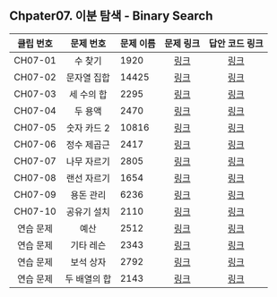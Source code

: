 ## Chpater07. 이분 탐색 - Binary Search


| 클립 번호 | 문제 번호 | 문제 이름 | 문제 링크 | 답안 코드 링크 |
|:---:|:---:|---|:---:|:---:|
| CH07-01 | 수 찾기 | 1920 | [링크](http://icpc.me/1920) | [링크](https://github.com/Acka1357/codingtest-java-20/tree/main/Part1_%EA%B0%95%EC%9D%98%EC%9E%90%EB%A3%8C/Ch07_%EC%9D%B4%EB%B6%84%ED%83%90%EC%83%89/%EB%AC%B8%EC%A0%9C%EB%B3%84%EC%BD%94%EB%93%9C/1920_%EC%88%98%EC%B0%BE%EA%B8%B0) |
| CH07-02 | 문자열 집합 | 14425 | [링크](http://icpc.me/14425) | [링크](https://github.com/Acka1357/codingtest-java-20/tree/main/Part1_%EA%B0%95%EC%9D%98%EC%9E%90%EB%A3%8C/Ch07_%EC%9D%B4%EB%B6%84%ED%83%90%EC%83%89/%EB%AC%B8%EC%A0%9C%EB%B3%84%EC%BD%94%EB%93%9C/14425_%EB%AC%B8%EC%9E%90%EC%97%B4%EC%A7%91%ED%95%A9) |
| CH07-03 | 세 수의 합 | 2295 | [링크](http://icpc.me/2295) | [링크](https://github.com/Acka1357/codingtest-java-20/tree/main/Part1_%EA%B0%95%EC%9D%98%EC%9E%90%EB%A3%8C/Ch07_%EC%9D%B4%EB%B6%84%ED%83%90%EC%83%89/%EB%AC%B8%EC%A0%9C%EB%B3%84%EC%BD%94%EB%93%9C/2295_%EC%84%B8%EC%88%98%EC%9D%98%ED%95%A9) |
| CH07-04 | 두 용액 | 2470 | [링크](http://icpc.me/2470) | [링크](https://github.com/Acka1357/codingtest-java-20/tree/main/Part1_%EA%B0%95%EC%9D%98%EC%9E%90%EB%A3%8C/Ch07_%EC%9D%B4%EB%B6%84%ED%83%90%EC%83%89/%EB%AC%B8%EC%A0%9C%EB%B3%84%EC%BD%94%EB%93%9C/2470_%EB%91%90%EC%9A%A9%EC%95%A1) |
| CH07-05 | 숫자 카드 2 | 10816 | [링크](http://icpc.me/10816) | [링크](https://github.com/Acka1357/codingtest-java-20/tree/main/Part1_%EA%B0%95%EC%9D%98%EC%9E%90%EB%A3%8C/Ch07_%EC%9D%B4%EB%B6%84%ED%83%90%EC%83%89/%EB%AC%B8%EC%A0%9C%EB%B3%84%EC%BD%94%EB%93%9C/10816_%EC%88%AB%EC%9E%90%EC%B9%B4%EB%93%9C2) |
| CH07-06 | 정수 제곱근 | 2417 | [링크](http://icpc.me/2417) | [링크](https://github.com/Acka1357/codingtest-java-20/tree/main/Part1_%EA%B0%95%EC%9D%98%EC%9E%90%EB%A3%8C/Ch07_%EC%9D%B4%EB%B6%84%ED%83%90%EC%83%89/%EB%AC%B8%EC%A0%9C%EB%B3%84%EC%BD%94%EB%93%9C/2417_%EC%A0%95%EC%88%98%EC%A0%9C%EA%B3%B1%EA%B7%BC) |
| CH07-07 | 나무 자르기 | 2805 | [링크](http://icpc.me/2805) | [링크](https://github.com/Acka1357/codingtest-java-20/tree/main/Part1_%EA%B0%95%EC%9D%98%EC%9E%90%EB%A3%8C/Ch07_%EC%9D%B4%EB%B6%84%ED%83%90%EC%83%89/%EB%AC%B8%EC%A0%9C%EB%B3%84%EC%BD%94%EB%93%9C/2805_%EB%82%98%EB%AC%B4%EC%9E%90%EB%A5%B4%EA%B8%B0) |
| CH07-08 | 랜선 자르기 | 1654 | [링크](http://icpc.me/1654) | [링크](https://github.com/Acka1357/codingtest-java-20/tree/main/Part1_%EA%B0%95%EC%9D%98%EC%9E%90%EB%A3%8C/Ch07_%EC%9D%B4%EB%B6%84%ED%83%90%EC%83%89/%EB%AC%B8%EC%A0%9C%EB%B3%84%EC%BD%94%EB%93%9C/1654_%EB%9E%9C%EC%84%A0%EC%9E%90%EB%A5%B4%EA%B8%B0) |
| CH07-09 | 용돈 관리 | 6236 | [링크](http://icpc.me/6236) | [링크](https://github.com/Acka1357/codingtest-java-20/tree/main/Part1_%EA%B0%95%EC%9D%98%EC%9E%90%EB%A3%8C/Ch07_%EC%9D%B4%EB%B6%84%ED%83%90%EC%83%89/%EB%AC%B8%EC%A0%9C%EB%B3%84%EC%BD%94%EB%93%9C/6236_%EC%9A%A9%EB%8F%88%EA%B4%80%EB%A6%AC) |
| CH07-10 | 공유기 설치 | 2110 | [링크](http://icpc.me/2110) | [링크](https://github.com/Acka1357/codingtest-java-20/tree/main/Part1_%EA%B0%95%EC%9D%98%EC%9E%90%EB%A3%8C/Ch07_%EC%9D%B4%EB%B6%84%ED%83%90%EC%83%89/%EB%AC%B8%EC%A0%9C%EB%B3%84%EC%BD%94%EB%93%9C/2110_%EA%B3%B5%EC%9C%A0%EA%B8%B0%EC%84%A4%EC%B9%98) |
| 연습 문제 | 예산 | 2512 | [링크](http://icpc.me/2512) | [링크](https://github.com/Acka1357/codingtest-java-20/tree/main/Part1_%EA%B0%95%EC%9D%98%EC%9E%90%EB%A3%8C/Ch07_%EC%9D%B4%EB%B6%84%ED%83%90%EC%83%89/%EB%AC%B8%EC%A0%9C%EB%B3%84%EC%BD%94%EB%93%9C/2512_%EC%98%88%EC%82%B0) |
| 연습 문제 | 기타 레슨 | 2343 | [링크](http://icpc.me/2343) | [링크](https://github.com/Acka1357/codingtest-java-20/tree/main/Part1_%EA%B0%95%EC%9D%98%EC%9E%90%EB%A3%8C/Ch07_%EC%9D%B4%EB%B6%84%ED%83%90%EC%83%89/%EB%AC%B8%EC%A0%9C%EB%B3%84%EC%BD%94%EB%93%9C/2343_%EA%B8%B0%ED%83%80%EB%A0%88%EC%8A%A8) |
| 연습 문제 | 보석 상자 | 2792 | [링크](http://icpc.me/2792) | [링크](https://github.com/Acka1357/codingtest-java-20/tree/main/Part1_%EA%B0%95%EC%9D%98%EC%9E%90%EB%A3%8C/Ch07_%EC%9D%B4%EB%B6%84%ED%83%90%EC%83%89/%EB%AC%B8%EC%A0%9C%EB%B3%84%EC%BD%94%EB%93%9C/2792_%EB%B3%B4%EC%84%9D%EC%83%81%EC%9E%90) |
| 연습 문제 | 두 배열의 합 | 2143 | [링크](http://icpc.me/2143) | [링크](https://github.com/Acka1357/codingtest-java-20/tree/main/Part1_%EA%B0%95%EC%9D%98%EC%9E%90%EB%A3%8C/Ch07_%EC%9D%B4%EB%B6%84%ED%83%90%EC%83%89/%EB%AC%B8%EC%A0%9C%EB%B3%84%EC%BD%94%EB%93%9C/2143_%EB%91%90%EB%B0%B0%EC%97%B4%EC%9D%98%ED%95%A9) |
